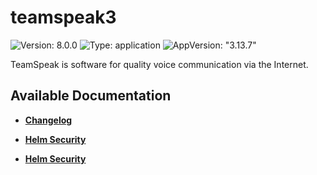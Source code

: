 # teamspeak3

![Version: 8.0.0](https://img.shields.io/badge/Version-8.0.0-informational?style=flat-square) ![Type: application](https://img.shields.io/badge/Type-application-informational?style=flat-square) ![AppVersion: "3.13.7"](https://img.shields.io/badge/AppVersion-"3.13.7"-informational?style=flat-square)

TeamSpeak is software for quality voice communication via the Internet.

## Available Documentation

- [**Changelog**](CHANGELOG)

- [**Helm Security**](container-security)

- [**Helm Security**](helm-security)

